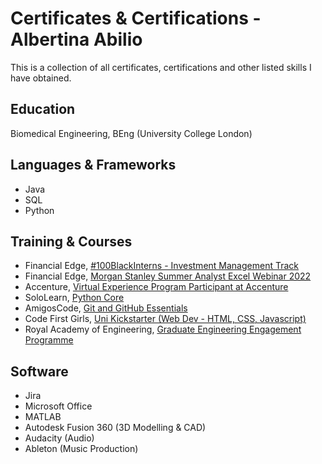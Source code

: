 # Certificates & Certifications - Albertina Abilio
This is a collection of all certificates, certifications and other listed skills I have obtained.

## Education
Biomedical Engineering, BEng (University College London)

## Languages & Frameworks
- Java
- SQL
- Python

## Training & Courses
- Financial Edge, [#100BlackInterns - Investment Management Track](https://www.credential.net/1d0e4511-fe42-4e2e-851b-f4e707018c80#gs.3if18l)
- Financial Edge, [Morgan Stanley Summer Analyst Excel Webinar 2022](https://www.credential.net/426cadb2-b9e4-4ac5-8a02-8512fd63aa39)
- Accenture, [Virtual Experience Program Participant at Accenture](https://insidesherpa.s3.amazonaws.com/completion-certificates/Accenture/MD2p8dDih7zoQ9KRC_Accenture_E99eGzMz3r47eCX4S_completion_certificate.pdf)
- SoloLearn, [Python Core](https://www.sololearn.com/certificates/course/en/1315468/1073/landscape/png)
- AmigosCode, [Git and GitHub Essentials](https://amigoscode.com/courses/1317178/certificate?certificate_first_issued=true)
- Code First Girls, [Uni Kickstarter (Web Dev - HTML, CSS, Javascript)](https://codefirstgirls.com/courses/classes/uni-kickstarter/)
- Royal Academy of Engineering, [Graduate Engineering Engagement Programme](https://1drv.ms/b/s!ApyiEYWZi6xQg7glgLblgmzmBMp_4g?e=E01fwv)
## Software
- Jira
- Microsoft Office
- MATLAB
- Autodesk Fusion 360 (3D Modelling & CAD)
- Audacity (Audio)
- Ableton (Music Production)
